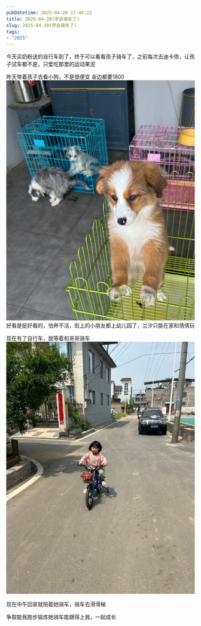 ```yaml
---
pubDatetime: 2025-04-20 17:46:22
title: 2025-04-20(学会骑车了)
slug: 2025-04-20(学会骑车了)
tags:
- "2025"
---
```


今天买奶粉送的自行车到了，终于可以看看孩子骑车了，之前每次去迪卡侬，让孩子试车都不是，只爱吃那里的运动果泥


昨天带着孩子去看小狗，不是很便宜
金边都要1800
![image](../../../../public/img/2025/2025-04-20-92dffc5e-9051-4bdf-9bcf-b914b4c11097.webp)
好看是挺好看的，怕养不活，街上的小朋友都上幼儿园了，兰汐只能在家和倩倩玩

现在有了自行车，就等着和哥哥骑车
![image](../../../../public/img/2025/2025-04-20-45a28b0a-04c9-4f1d-bfb4-948a3e4e6f6c.webp)

现在中午回家就陪着她骑车，骑车去滑滑梯

争取能我跑步锻炼她骑车能跟得上我，一起成长